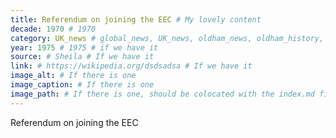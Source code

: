 ```yaml
---
title: Referendum on joining the EEC # My lovely content
decade: 1970 # 1970
category: UK_news # global_news, UK_news, oldham_news, oldham_history, towers, surrounding_estate # Always exactly one category
year: 1975 # 1975 # if we have it
source: # Sheila # If we have it
link: # https://wikipedia.org/dsdsadsa # If we have it
image_alt: # If there is one
image_caption: # If there is one
image_path: # If there is one, should be colocated with the index.md file in the folder
---
```


Referendum on joining the EEC

